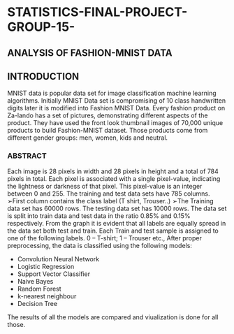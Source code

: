 # STATISTICS-FINAL-PROJECT-GROUP-15-
## ANALYSIS OF FASHION-MNIST DATA

## INTRODUCTION

MNIST data is popular data set for image classification machine learning algorithms. Initially MNIST Data set is compromising of 10 class handwritten digits later it is modified into Fashion MNIST Data. Every fashion product on Za-lando has a set of pictures, demonstrating different aspects of the product.
They have used the front look thumbnail images of 70,000 unique products to build Fashion-MNIST dataset. Those products come from different gender groups: men, women, kids and neutral.


### ABSTRACT

Each image is 28 pixels in width and 28 pixels in height and a total of 784 pixels in total. Each pixel is associated with a single pixel-value, indicating the lightness or darkness of that pixel. This pixel-value is an integer between 0 and 255. The training and test data sets have 785 columns. ➢First column contains the class label (T shirt, Trouser..) ➢The Training data set has 60000 rows. The testing data set has 10000 rows. The data set is split into train data and test data in the ratio 0.85% and 0.15% respectively. From the graph it is evident that all labels are equally spread in the data set both test and train. Each Train and test sample is assigned to one of the following labels. 0 – T-shirt; 1 – Trouser etc., After proper preprocessing, the data is classified using the following models:

- Convolution Neural Network
- Logistic Regression
- Support Vector Classifier
- Naive Bayes
- Random Forest
- k-nearest neighbour
- Decision Tree 

The results of all the models are compared and viualization is done for all those. 
